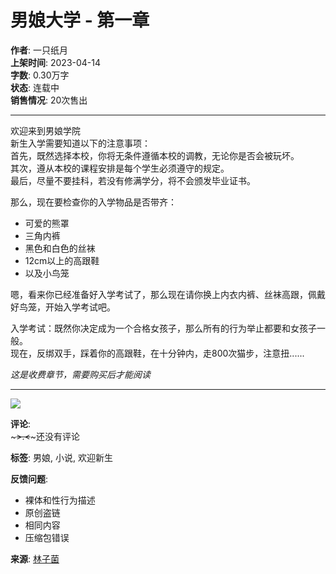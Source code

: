 # 男娘大学 - 第一章

**作者**: 一只纸月  
**上架时间**: 2023-04-14  
**字数**: 0.30万字  
**状态**: 连载中  
**销售情况**: 20次售出  

---

欢迎来到男娘学院  
新生入学需要知道以下的注意事项：  
首先，既然选择本校，你将无条件遵循本校的调教，无论你是否会被玩坏。  
其次，遵从本校的课程安排是每个学生必须遵守的规定。  
最后，尽量不要挂科，若没有修满学分，将不会颁发毕业证书。  

那么，现在要检查你的入学物品是否带齐：  
- 可爱的熊罩  
- 三角内裤  
- 黑色和白色的丝袜  
- 12cm以上的高跟鞋  
- 以及小鸟笼  

嗯，看来你已经准备好入学考试了，那么现在请你换上内衣内裤、丝袜高跟，佩戴好鸟笼，开始入学考试吧。  

入学考试：既然你决定成为一个合格女孩子，那么所有的行为举止都要和女孩子一般。  
现在，反绑双手，踩着你的高跟鞋，在十分钟内，走800次猫步，注意扭......

*这是收费章节，需要购买后才能阅读*

---

![](https://www.tpfl001.com/userfiles/sample.png)

**评论**:  
\~~~>.<~~~还没有评论

**标签**: 男娘, 小说, 欢迎新生

**反馈问题**:  
- 裸体和性行为描述  
- 原创盗链  
- 相同内容  
- 压缩包错误  

**来源**: [林子菌](https://www.linzijun.app)